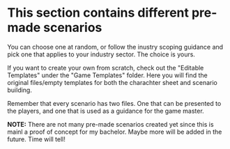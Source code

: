 # This section contains different pre-made scenarios

You can choose one at random, or follow the inustry scoping guidance and pick one that applies to your industry sector.
The choice is yours.

If you want to create your own from scratch, check out the "Editable Templates" under the "Game Templates" folder. Here you will find the original files/empty templates for both the charachter sheet and scenario building. 

Remember that every scenario has two files. One that can be presented to the players, and one that is used as a guidance for the game master. 




__NOTE:__ There are not many pre-made scenarios created yet since this is mainl a proof of concept for my bachelor. Maybe more will be added in the future. Time will tell!

